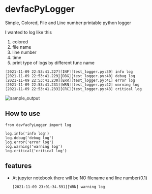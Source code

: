 # devfacPyLogger
Simple, Colored, File and Line number printable python logger

I wanted to log like this

1. colored 
2. file name
3. line number
4. time
5. print type of logs by different func name

```
[2021-11-09 22:53:41.227][INF][test_logger.py:39] info log
[2021-11-09 22:53:41.229][DBG][test_logger.py:40] debug log
[2021-11-09 22:53:41.230][ERR][test_logger.py:41] error log
[2021-11-09 22:53:41.231][WRN][test_logger.py:42] warning log
[2021-11-09 22:53:41.233][CRC][test_logger.py:43] critical log
```

![sample_output](https://github.com/transpine/simple_py_logger/blob/main/sample_output.png?raw=true)

## How to use

```
from devfacPyLogger import log

log.info('info log')
log.debug('debug log')
log.error('error log')
log.warning('warning log')
log.critical('critical log')
```

## features
- At jupyter notebook there will be NO filename and line number(0.1)
    ```
    [2021-11-09 23:01:34.591][WRN] warning log
    ```
